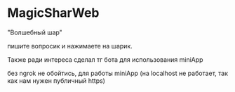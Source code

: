# MagicSharWeb

"Волшебный шар"

пишите вопросик и нажимаете на шарик.

Также ради интереса сделал тг бота для использования miniApp

без ngrok не обойтись, для работы miniApp (на localhost не работает, так как нам нужен публичный https)
